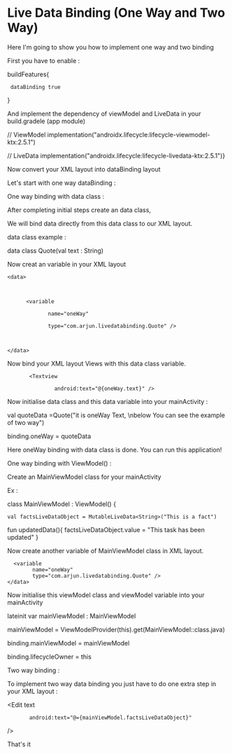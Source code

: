 # Live Data Binding (One Way and Two Way)

Here I'm going to show you how to implement one way and two binding

First you have to enable :



buildFeatures{

     dataBinding true

}



And implement the dependency of viewModel and LiveData in your build.gradele (app module)



// ViewModel    implementation("androidx.lifecycle:lifecycle-viewmodel-ktx:2.5.1")   

 // LiveData    implementation("androidx.lifecycle:lifecycle-livedata-ktx:2.5.1")}



Now convert your XML layout into dataBinding layout



Let's start with one way dataBinding :



One way binding with data class :



After completing initial steps create an data class,

We will bind data directly from this data class to our XML layout.

data class example :



data class Quote(val text : String)



Now creat an variable in your  XML layout 



    <data>



          <variable

                 name="oneWay"

                 type="com.arjun.livedatabinding.Quote" />



    </data>



Now bind your XML layout Views with this data class variable.



           <Textview

                   android:text="@{oneWay.text}" />



Now initialise data class and this data variable into your mainActivity :

            

val quoteData =Quote("it is oneWay Text, \nbelow You can see the example of two way")



binding.oneWay = quoteData



Here oneWay binding with data class is done. You can run this application!



One way binding with ViewModel() :



Create an  MainViewModel class for your mainActivity



Ex :



class MainViewModel : ViewModel() {

    val factsLiveDataObject = MutableLiveData<String>("This is a fact")



 fun updatedData(){
        factsLiveDataObject.value = "This task has been updated"
    }



Now create another variable of MainViewModel class in XML layout.



   <data>
     <variable
            name="mainViewModel"
     type="com.arjun.livedatabinding.MainViewModel"/>           

    

      <variable
            name="oneWay"
            type="com.arjun.livedatabinding.Quote" />
    </data>



Now initialise this viewModel class and viewModel variable into your mainActivity



lateinit var mainViewModel : MainViewModel



mainViewModel = ViewModelProvider(this).get(MainViewModel::class.java)



binding.mainViewModel = mainViewModel

binding.lifecycleOwner = this





Two way binding :



To implement two way data binding you just have to do one extra step in your XML layout :



<Edit text

           android:text="@={mainViewModel.factsLiveDataObject}"

 />



That's it 




